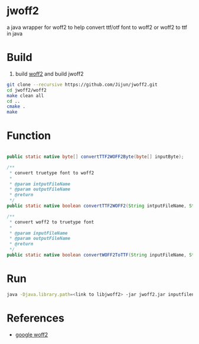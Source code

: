 # jwoff2
a java wrapper for woff2 to help convert ttf/otf font to woff2 or  woff2 to ttf in java

# Build

1. build [woff2](http://github.com/google/woff2) and build jwoff2

```bash
git clone --recursive https://github.com/Jijun/jwoff2.git
cd jwoff2/woff2
make clean all
cd ..
cmake .
make

```

# Function

```java

public static native byte[] convertTTF2WOFF2Byte(byte[] inputByte);

/**
 * convert truetype font to woff2
 * 
 * @param intputFileName
 * @param outputFileName
 * @return
 */
public static native boolean convertTTF2WOFF2(String intputFileName, String outputFileName);

/**
 * convert woff2 to truetype font
 * 
 * @param inputFileName
 * @param outputFileName
 * @return
 */
public static native boolean convertWOFF2ToTTF(String inputFileName, String outputFileName);

```


# Run

```bash
java -Djava.library.path=<link to libjwoff2> -jar jwoff2.jar inputfilename outputfilename [woff2ttf|ttf2woff2] 

```
# References

* [google woff2](http://github.com/google/woff2)

